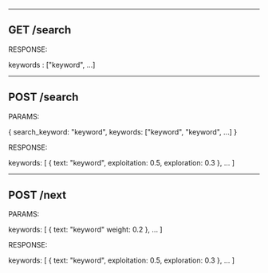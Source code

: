-----------
GET /search
-----------

RESPONSE:

keywords : ["keyword", ...]


-------------
POST /search 
-------------

PARAMS:

{ search_keyword: "keyword", keywords: ["keyword", "keyword", ...] }


RESPONSE:

keywords: [
	{
		text: "keyword",
		exploitation: 0.5,
		exploration: 0.3
	},
	...
]

----------
POST /next 
----------

PARAMS:

keywords: [
	{
		text: "keyword"
		weight: 0.2
	},
	...
]

RESPONSE:

keywords: [
	{
		text: "keyword",
		exploitation: 0.5,
		exploration: 0.3
	},
	...
]
